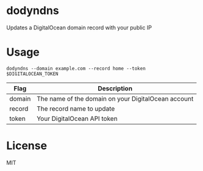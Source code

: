 # dodyndns

Updates a DigitalOcean domain record with your public IP

# Usage

```
dodyndns --domain example.com --record home --token $DIGITALOCEAN_TOKEN
```

| Flag | Description |
| --- | --- |
| domain | The name of the domain on your DigitalOcean account |
| record | The record name to update |
| token | Your DigitalOcean API token |

# License

MIT
